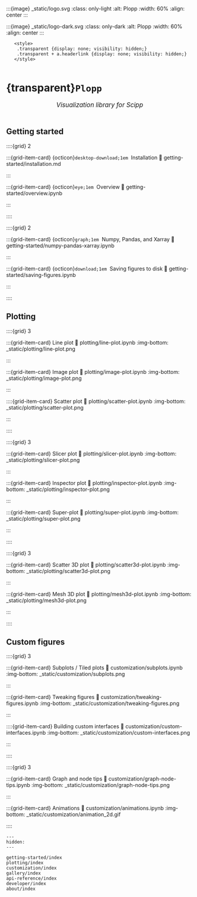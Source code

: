 :::{image} _static/logo.svg
:class: only-light
:alt: Plopp
:width: 60%
:align: center
:::

:::{image} _static/logo-dark.svg
:class: only-dark
:alt: Plopp
:width: 60%
:align: center
:::

```{raw} html
   <style>
    .transparent {display: none; visibility: hidden;}
    .transparent + a.headerlink {display: none; visibility: hidden;}
   </style>
```

```{role} transparent
```

# {transparent}`Plopp`

<div style="font-size:1.2em;font-style:italic;color:var(--pst-color-text-muted);text-align:center;">
  Visualization library for Scipp
  </br></br>
</div>


## Getting started

::::{grid} 2

:::{grid-item-card} {octicon}`desktop-download;1em`&nbsp; Installation
:link: getting-started/installation.md

:::

:::{grid-item-card} {octicon}`eye;1em`&nbsp; Overview
:link: getting-started/overview.ipynb

:::

::::

::::{grid} 2

:::{grid-item-card} {octicon}`graph;1em`&nbsp; Numpy, Pandas, and Xarray
:link: getting-started/numpy-pandas-xarray.ipynb

:::

:::{grid-item-card} {octicon}`download;1em`&nbsp; Saving figures to disk
:link: getting-started/saving-figures.ipynb

:::

::::

## Plotting

::::{grid} 3

:::{grid-item-card} Line plot
:link: plotting/line-plot.ipynb
:img-bottom: _static/plotting/line-plot.png

:::

:::{grid-item-card} Image plot
:link: plotting/image-plot.ipynb
:img-bottom: _static/plotting/image-plot.png

:::

::::{grid-item-card} Scatter plot
:link: plotting/scatter-plot.ipynb
:img-bottom: _static/plotting/scatter-plot.png

:::

::::

::::{grid} 3

:::{grid-item-card} Slicer plot
:link: plotting/slicer-plot.ipynb
:img-bottom: _static/plotting/slicer-plot.png

:::

:::{grid-item-card} Inspector plot
:link: plotting/inspector-plot.ipynb
:img-bottom: _static/plotting/inspector-plot.png

:::

:::{grid-item-card} Super-plot
:link: plotting/super-plot.ipynb
:img-bottom: _static/plotting/super-plot.png

:::

::::

::::{grid} 3

:::{grid-item-card} Scatter 3D plot
:link: plotting/scatter3d-plot.ipynb
:img-bottom: _static/plotting/scatter3d-plot.png

:::

:::{grid-item-card} Mesh 3D plot
:link: plotting/mesh3d-plot.ipynb
:img-bottom: _static/plotting/mesh3d-plot.png

:::

::::

## Custom figures

::::{grid} 3

:::{grid-item-card} Subplots / Tiled plots
:link: customization/subplots.ipynb
:img-bottom: _static/customization/subplots.png

:::

:::{grid-item-card} Tweaking figures
:link: customization/tweaking-figures.ipynb
:img-bottom: _static/customization/tweaking-figures.png

:::

::::{grid-item-card} Building custom interfaces
:link: customization/custom-interfaces.ipynb
:img-bottom: _static/customization/custom-interfaces.png

:::

::::

::::{grid} 3

:::{grid-item-card} Graph and node tips
:link: customization/graph-node-tips.ipynb
:img-bottom: _static/customization/graph-node-tips.png

:::

:::{grid-item-card} Animations
:link: customization/animations.ipynb
:img-bottom: _static/customization/animation_2d.gif

::::

```{toctree}
---
hidden:
---

getting-started/index
plotting/index
customization/index
gallery/index
api-reference/index
developer/index
about/index
```
